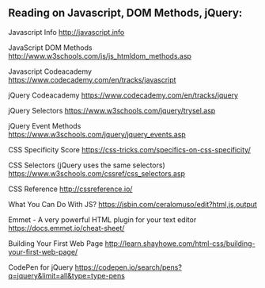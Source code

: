 Reading on Javascript, DOM Methods, jQuery:
----------------------
Javascript Info
http://javascript.info

JavaScript DOM Methods
http://www.w3schools.com/js/js_htmldom_methods.asp

Javascript Codeacademy
https://www.codecademy.com/en/tracks/javascript

jQuery Codeacademy
https://www.codecademy.com/en/tracks/jquery

jQuery Selectors
https://www.w3schools.com/jquery/trysel.asp

jQuery Event Methods
https://www.w3schools.com/jquery/jquery_events.asp

CSS Specificity Score
https://css-tricks.com/specifics-on-css-specificity/

CSS Selectors (jQuery uses the same selectors)
https://www.w3schools.com/cssref/css_selectors.asp

CSS Reference
http://cssreference.io/

What You Can Do With JS?
https://jsbin.com/ceralomuso/edit?html,js,output

Emmet - A very powerful HTML plugin for your text editor
https://docs.emmet.io/cheat-sheet/

Building Your First Web Page
http://learn.shayhowe.com/html-css/building-your-first-web-page/

CodePen for jQuery
https://codepen.io/search/pens?q=jquery&limit=all&type=type-pens
